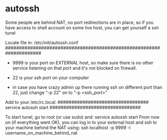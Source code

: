 autossh
=======

Some people are behind NAT, no port redirections are in place, so if you have access to shell account on some live host, you can get yourself a ssh tunel



Locate file in: /etc/init/autossh.conf
#####################################################################

- 9999 is your port on EXTERNAL host, so make sure there is no other service listening on that port and it's not blocked on firewall.

- 22 is your ssh port on your computer

- in case you have crazy admin up there running ssh on different port than 22, just change "-p 22" on to "-p <ssh_port>"


Add to your /etc/rc.local:
#################################
service autossh start
#################################


To start tunel, go to root (or use sudo) and: service autossh start
From now on (if everything went OK), you can log in to your external host and ssh to your machine behind the NAT using: ssh localhost -p 9999 -l username_on_machine_behind_nat
